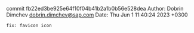 commit fb22ed3be925e64f10f04b41b2a1b0b56e528dea
Author: Dobrin Dimchev <dobrin.dimchev@sap.com>
Date:   Thu Jun 1 11:40:24 2023 +0300

    fix: favicon icon
